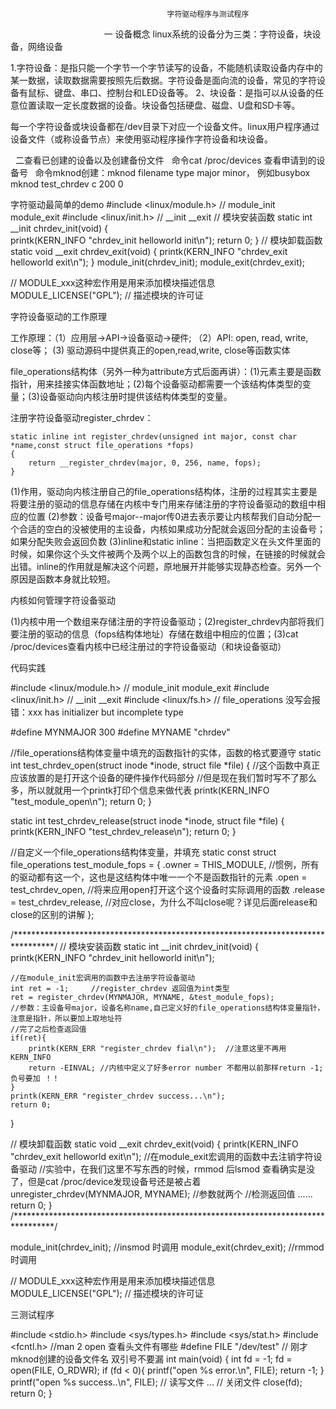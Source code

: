                                        字符驱动程序与测试程序
                                       
一 设备概念
linux系统的设备分为三类：字符设备，块设备，网络设备

1.字符设备：是指只能一个字节一个字节读写的设备，不能随机读取设备内存中的某一数据，读取数据需要按照先后数据。字符设备是面向流的设备，常见的字符设备有鼠标、键盘、串口、控制台和LED设备等。
2、块设备：是指可以从设备的任意位置读取一定长度数据的设备。块设备包括硬盘、磁盘、U盘和SD卡等。

   每一个字符设备或块设备都在/dev目录下对应一个设备文件。linux用户程序通过设备文件（或称设备节点）来使用驱动程序操作字符设备和块设备。
   
   
   二查看已创建的设备以及创建备份文件
   命令cat /proc/devices 查看申请到的设备号
   命令mknod创建：mknod filename type major minor， 例如busybox  mknod  test_chrdev c 200 0
   
 字符驱动最简单的demo
#include <linux/module.h>		// module_init  module_exit
#include <linux/init.h>			// __init   __exit
// 模块安装函数
static int __init chrdev_init(void)
{	
	printk(KERN_INFO "chrdev_init helloworld init\n");
	return 0;
}
// 模块卸载函数
static void __exit chrdev_exit(void)
{
	printk(KERN_INFO "chrdev_exit helloworld exit\n");
}
module_init(chrdev_init);
module_exit(chrdev_exit);

// MODULE_xxx这种宏作用是用来添加模块描述信息
MODULE_LICENSE("GPL");				// 描述模块的许可证


字符设备驱动的工作原理

工作原理：（1）应用层->API->设备驱动->硬件; （2）API: open, read, write, close等； (3) 驱动源码中提供真正的open,read,write, close等函数实体




file_operations结构体（另外一种为attribute方式后面再讲）：(1)元素主要是函数指针，用来挂接实体函数地址；(2)每个设备驱动都需要一个该结构体类型的变量；(3)设备驱动向内核注册时提供该结构体类型的变量。

注册字符设备驱动register_chrdev：

    static inline int register_chrdev(unsigned int major, const char *name,const struct file_operations *fops)
    {
    	return __register_chrdev(major, 0, 256, name, fops);
    }
(1)作用，驱动向内核注册自己的file_operations结构体，注册的过程其实主要是将要注册的驱动的信息存储在内核中专门用来存储注册的字符设备驱动的数组中相应的位置
(2)参数：设备号major--major传0进去表示要让内核帮我们自动分配一个合适的空白的没被使用的主设备，内核如果成功分配就会返回分配的主设备号；如果分配失败会返回负数
(3)inline和static
inline：当把函数定义在头文件里面的时候，如果你这个头文件被两个及两个以上的函数包含的时候，在链接的时候就会出错。inline的作用就是解决这个问题，原地展开并能够实现静态检查。另外一个原因是函数本身就比较短。

内核如何管理字符设备驱动

(1)内核中用一个数组来存储注册的字符设备驱动；(2)register_chrdev内部将我们要注册的驱动的信息（fops结构体地址）存储在数组中相应的位置；(3)cat /proc/devices查看内核中已经注册过的字符设备驱动（和块设备驱动）

代码实践

#include <linux/module.h>  // module_init  module_exit
#include <linux/init.h>    // __init   __exit
#include <linux/fs.h>      // file_operations   没写会报错：xxx has initializer but 								incomplete type

#define MYNMAJOR  300
#define MYNAME    "chrdev"

//file_operations结构体变量中填充的函数指针的实体，函数的格式要遵守
static int test_chrdev_open(struct inode *inode, struct file *file)
{
    //这个函数中真正应该放置的是打开这个设备的硬件操作代码部分
    //但是现在我们暂时写不了那么多，所以就就用一个printk打印个信息来做代表 
    printk(KERN_INFO "test_module_open\n");
	  return 0;
}

static int test_chrdev_release(struct inode *inode, struct file *file)
{
    printk(KERN_INFO "test_chrdev_release\n");
    return 0;
}

//自定义一个file_operations结构体变量，并填充
static const struct file_operations test_module_fops = {
	.owner		= THIS_MODULE,         //惯例，所有的驱动都有这一个，这也是这结构体中唯一一个不是函数指针的元素
	.open		  = test_chrdev_open,    //将来应用open打开这个这个设备时实际调用的函数
	.release	= test_chrdev_release,   //对应close，为什么不叫close呢？详见后面release和close的区别的讲解
};

/*********************************************************************************/
// 模块安装函数
static int __init chrdev_init(void)
{
    printk(KERN_INFO "chrdev_init helloworld init\n");

    //在module_init宏调用的函数中去注册字符设备驱动
    int ret = -1;     //register_chrdev 返回值为int类型
    ret = register_chrdev(MYNMAJOR, MYNAME, &test_module_fops);
    //参数：主设备号major，设备名称name,自己定义好的file_operations结构体变量指针，注意是指针，所以要加上取地址符
    //完了之后检查返回值
    if(ret){
        printk(KERN_ERR "register_chrdev fial\n");  //注意这里不再用KERN_INFO
        return -EINVAL; //内核中定义了好多error number 不都用以前那样return -1;负号要加 ！！
    }
    printk(KERN_ERR "register_chrdev success...\n");
    return 0;
}

// 模块卸载函数
static void __exit chrdev_exit(void)
{
    printk(KERN_INFO "chrdev_exit helloworld exit\n");
    //在module_exit宏调用的函数中去注销字符设备驱动
    //实验中，在我们这里不写东西的时候，rmmod 后lsmod 查看确实是没了，但是cat /proc/device发现设备号还是被占着
    unregister_chrdev(MYNMAJOR, MYNAME);  //参数就两个
    //检测返回值
    ......
    return 0;
}
/*********************************************************************************/

module_init(chrdev_init);        //insmod 时调用
module_exit(chrdev_exit);        //rmmod  时调用

// MODULE_xxx这种宏作用是用来添加模块描述信息
MODULE_LICENSE("GPL");		      // 描述模块的许可证

三测试程序

#include <stdio.h>
#include <sys/types.h>
#include <sys/stat.h>
#include <fcntl.h>        //man 2 open 查看头文件有哪些
#define FILE	"/dev/test" // 刚才mknod创建的设备文件名 双引号不要漏
int main(void)
{
	int fd = -1;
	fd = open(FILE, O_RDWR);
	if (fd < 0){
		printf("open %s error.\n", FILE);
		return -1;
	}
	printf("open %s success..\n", FILE);
	// 读写文件	
	...
	// 关闭文件
	close(fd);	
	return 0;
}


